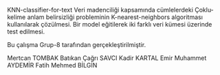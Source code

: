 KNN-classifier-for-text
Veri madenciliği kapsamında cümlelerdeki Çoklu-kelime anlam belirsizliği probleminin K-nearest-neighbors algoritması kullanılarak çözülmesi. Bir model eğitilerek iki farklı veri kümesi üzerinde test edilmesi.

Bu çalışma Grup-8 tarafından gerçekleştirilmiştir.

Mertcan TOMBAK
Batıkan Çağrı SAVCI
Kadir KARTAL
Emir Muhammet AYDEMİR
Fatih Mehmed BİLGİN

